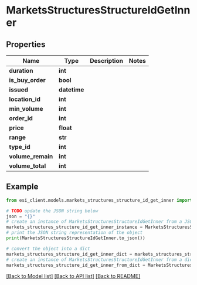 # MarketsStructuresStructureIdGetInner


## Properties

Name | Type | Description | Notes
------------ | ------------- | ------------- | -------------
**duration** | **int** |  | 
**is_buy_order** | **bool** |  | 
**issued** | **datetime** |  | 
**location_id** | **int** |  | 
**min_volume** | **int** |  | 
**order_id** | **int** |  | 
**price** | **float** |  | 
**range** | **str** |  | 
**type_id** | **int** |  | 
**volume_remain** | **int** |  | 
**volume_total** | **int** |  | 

## Example

```python
from esi_client.models.markets_structures_structure_id_get_inner import MarketsStructuresStructureIdGetInner

# TODO update the JSON string below
json = "{}"
# create an instance of MarketsStructuresStructureIdGetInner from a JSON string
markets_structures_structure_id_get_inner_instance = MarketsStructuresStructureIdGetInner.from_json(json)
# print the JSON string representation of the object
print(MarketsStructuresStructureIdGetInner.to_json())

# convert the object into a dict
markets_structures_structure_id_get_inner_dict = markets_structures_structure_id_get_inner_instance.to_dict()
# create an instance of MarketsStructuresStructureIdGetInner from a dict
markets_structures_structure_id_get_inner_from_dict = MarketsStructuresStructureIdGetInner.from_dict(markets_structures_structure_id_get_inner_dict)
```
[[Back to Model list]](../README.md#documentation-for-models) [[Back to API list]](../README.md#documentation-for-api-endpoints) [[Back to README]](../README.md)


